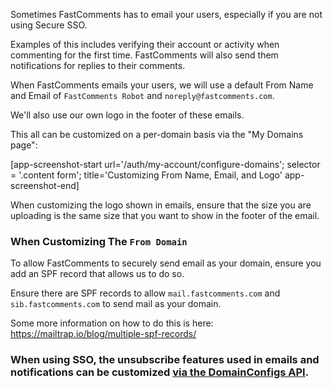 Sometimes FastComments has to email your users, especially if you are not using Secure SSO.

Examples of this includes verifying their account or activity when commenting for the first time. FastComments
will also send them notifications for replies to their comments.

When FastComments emails your users, we will use a default From Name and Email of `FastComments Robot` and `noreply@fastcomments.com`.

We'll also use our own logo in the footer of these emails.

This all can be customized on a per-domain basis via the "My Domains page":

[app-screenshot-start url='/auth/my-account/configure-domains'; selector = '.content form'; title='Customizing From Name, Email, and Logo' app-screenshot-end]

When customizing the logo shown in emails, ensure that the size you are uploading is the same size that you want to show in the footer of the email.

### When Customizing The `From Domain`

To allow FastComments to securely send email as your domain, ensure you add an SPF record that allows us to do so.

Ensure there are SPF records to allow `mail.fastcomments.com` and `sib.fastcomments.com` to send mail as your domain.

Some more information on how to do this is here: https://mailtrap.io/blog/multiple-spf-records/

### When using SSO, the unsubscribe features used in emails and notifications can be customized [via the DomainConfigs API](/guide-api#domain-config-structure).
